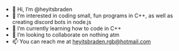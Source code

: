 - 👋 Hi, I’m @heyitsbraden
- 👀 I’m interested in coding small, fun programs in C++, as well as creating discord bots in node.js
- 🌱 I’m currently learning how to code in C++
- 💞️ I’m looking to collaborate on nothing atm
- 📫 You can reach me at heyitsbraden.rgb@hotmail.com
